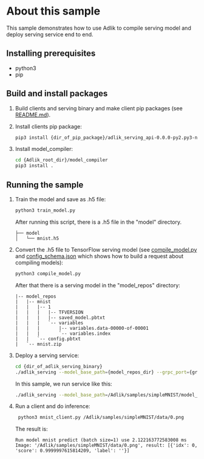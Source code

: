 # About this sample

This sample demonstrates how to use Adlik to compile serving model and deploy serving service end to end.

## Installing prerequisites

- python3
- pip

## Build and install packages

1. Build clients and serving binary and make client pip packages (see [README.md](../../README.md)).

2. Install clients pip package:

   ```sh
   pip3 install {dir_of_pip_package}/adlik_serving_api-0.0.0-py2.py3-none-any.whl
   ```

3. Install model_compiler:

   ```sh
   cd {Adlik_root_dir}/model_compiler
   pip3 install .
   ```

## Running the sample

1. Train the model and save as .h5 file:

    ```sh
    python3 train_model.py
    ```

    After running this script, there is a .h5 file in the "model" directory.

    ```text
    ├── model
    │   └── mnist.h5
    ```

2. Convert the .h5 file to TensorFlow serving model (see [compile_model.py](./compile_model.py) and
[config_schema.json](../../model_compiler/src/model_compiler/config_schema.json) which shows how to build a request
about compiling models):

    ```sh
    python3 compile_model.py
    ```

    After that there is a serving model in the "model_repos" directory:

    ```text
    |-- model_repos
    |   |-- mnist
    |   |   |-- 1
    |   |   |   |-- TFVERSION
    |   |   |   |-- saved_model.pbtxt
    |   |   |   `-- variables
    |   |   |       |-- variables.data-00000-of-00001
    |   |   |       `-- variables.index
    |   |   `-- config.pbtxt
    |   `-- mnist.zip
    ```

3. Deploy a serving service:

    ```sh
    cd {dir_of_adlik_serving_binary}
    ./adlik_serving --model_base_path={model_repos_dir} --grpc_port={grpc_port} --http_port={http_port}
    ```

    In this sample, we run service like this:

    ```sh
    ./adlik_serving --model_base_path=/Adlik/samples/simpleMNIST/model_repos --grpc_port=8500 --http_port=8501
    ```

4. Run a client and do inference:

    ```sh
     python3 mnist_client.py /Adlik/samples/simpleMNIST/data/0.png
    ```

    The result is:

    ```text
    Run model mnist predict (batch size=1) use 2.122163772583008 ms
    Image: '/Adlik/samples/simpleMNIST/data/0.png', result: [{'idx': 0, 'score': 0.9999997615814209, 'label': ''}]
    ```
